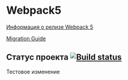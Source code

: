 # Webpack5

[Информация о релизе Webpack 5](https://webpack.js.org/blog/2020-10-10-webpack-5-release/)

[Migration Guide](https://webpack.js.org/migrate/5/)

## Статус проекта [![Build status](https://ci.appveyor.com/api/projects/status/wnyxs4xhudwfin35?svg=true)](https://ci.appveyor.com/project/Alexeenkov/homework-ahj-1-1)

Тестовое изменение